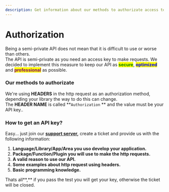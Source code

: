 ```yaml
---
description: Get information about our methods to authorizate access to the key.
---
```


# Authorization

Being a semi-private API does not mean that it is difficult to use or worse than others.\
The API is semi-private as you need an access key to make requests. We decided to implement this measure to keep our API as <mark style="color:green;">**secure**</mark>, <mark style="color:blue;">**optimized**</mark> and <mark style="color:purple;">**professional**</mark> as possible.

### Our methods to authorizate

We're using **HEADERS** in the http request as an authorization method, depending your library the way to do this can change.\
The **HEADER NAME** is called **`Authorization` ** and the value must be your API key..

### How to get an API key?

Easy... just join our [**support server**](https://discord.com/invite/3pT2WHG9EG)**,** create a ticket and provide us with the following information:

1. **Language/Library/App/Area you uso develop your application.**
2. **Package/Function/Plugin you will use to make the http requests.**
3. **A valid reason to use our API.**
4. **Some examples about http request using headers.**
5. **Basic programming knowledge.**

Thats all**,** if you pass the test you will get your key, otherwise the ticket will be closed.
